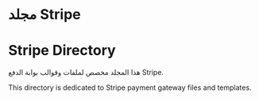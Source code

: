 # مجلد Stripe
# Stripe Directory

هذا المجلد مخصص لملفات وقوالب بوابة الدفع Stripe.

This directory is dedicated to Stripe payment gateway files and templates.
